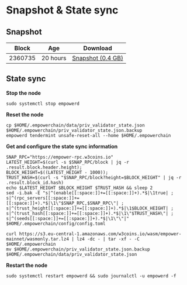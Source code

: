 # Snapshot & State sync

## Snapshot

|     Block   |     Age     |   Download  |
| ----------- | ----------- | ----------- |
|   2360735   |  20 hours | [Snapshot (0.4 GB)](https://s3.eu-central-1.amazonaws.com/w3coins.io/snapshots/empower-mainnet/empower_snapsot_latest.tar.lz4)  |

## State sync

**Stop the node**

```
sudo systemctl stop empowerd
```

**Reset the node**

```
cp $HOME/.empowerchain/data/priv_validator_state.json $HOME/.empowerchain/priv_validator_state.json.backup
empowerd tendermint unsafe-reset-all --home $HOME/.empowerchain
```

**Get and configure the state sync information**

```
SNAP_RPC="https://empower-rpc.w3coins.io"
LATEST_HEIGHT=$(curl -s $SNAP_RPC/block | jq -r .result.block.header.height);
BLOCK_HEIGHT=$((LATEST_HEIGHT - 1000));
TRUST_HASH=$(curl -s "$SNAP_RPC/block?height=$BLOCK_HEIGHT" | jq -r .result.block_id.hash) 
echo $LATEST_HEIGHT $BLOCK_HEIGHT $TRUST_HASH && sleep 2
sed -i.bak -E "s|^(enable[[:space:]]+=[[:space:]]+).*$|\1true| ;
s|^(rpc_servers[[:space:]]+=[[:space:]]+).*$|\1\"$SNAP_RPC,$SNAP_RPC\"| ;
s|^(trust_height[[:space:]]+=[[:space:]]+).*$|\1$BLOCK_HEIGHT| ;
s|^(trust_hash[[:space:]]+=[[:space:]]+).*$|\1\"$TRUST_HASH\"| ;
s|^(seeds[[:space:]]+=[[:space:]]+).*$|\1\"\"|" $HOME/.empowerchain/config/config.toml
```

```
curl https://s3.eu-central-1.amazonaws.com/w3coins.io/wasm/empower-mainnet/wasmonly.tar.lz4 | lz4 -dc - | tar -xf - -C $HOME/.empowerchain
mv $HOME/.empowerchain/priv_validator_state.json.backup $HOME/.empowerchain/data/priv_validator_state.json
```

**Restart the node**

```
sudo systemctl restart empowerd && sudo journalctl -u empowerd -f
```
